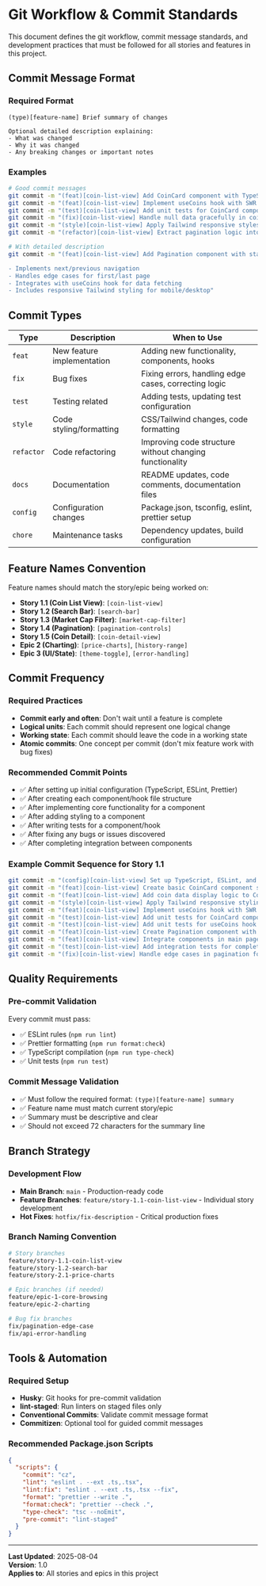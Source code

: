 # Git Workflow & Commit Standards

This document defines the git workflow, commit message standards, and development practices that must be followed for all stories and features in this project.

## Commit Message Format

### Required Format
```
(type)[feature-name] Brief summary of changes

Optional detailed description explaining:
- What was changed
- Why it was changed
- Any breaking changes or important notes
```

### Examples
```bash
# Good commit messages
git commit -m "(feat)[coin-list-view] Add CoinCard component with TypeScript interfaces"
git commit -m "(feat)[coin-list-view] Implement useCoins hook with SWR integration"
git commit -m "(test)[coin-list-view] Add unit tests for CoinCard component rendering"
git commit -m "(fix)[coin-list-view] Handle null data gracefully in coin price display"
git commit -m "(style)[coin-list-view] Apply Tailwind responsive styles to coin cards"
git commit -m "(refactor)[coin-list-view] Extract pagination logic into reusable hook"

# With detailed description
git commit -m "(feat)[coin-list-view] Add Pagination component with state management

- Implements next/previous navigation
- Handles edge cases for first/last page
- Integrates with useCoins hook for data fetching
- Includes responsive Tailwind styling for mobile/desktop"
```

## Commit Types

| Type | Description | When to Use |
|------|-------------|-------------|
| `feat` | New feature implementation | Adding new functionality, components, hooks |
| `fix` | Bug fixes | Fixing errors, handling edge cases, correcting logic |
| `test` | Testing related | Adding tests, updating test configuration |
| `style` | Code styling/formatting | CSS/Tailwind changes, code formatting |
| `refactor` | Code refactoring | Improving code structure without changing functionality |
| `docs` | Documentation | README updates, code comments, documentation files |
| `config` | Configuration changes | Package.json, tsconfig, eslint, prettier setup |
| `chore` | Maintenance tasks | Dependency updates, build configuration |

## Feature Names Convention

Feature names should match the story/epic being worked on:

- **Story 1.1 (Coin List View)**: `[coin-list-view]`
- **Story 1.2 (Search Bar)**: `[search-bar]`
- **Story 1.3 (Market Cap Filter)**: `[market-cap-filter]`
- **Story 1.4 (Pagination)**: `[pagination-controls]`
- **Story 1.5 (Coin Detail)**: `[coin-detail-view]`
- **Epic 2 (Charting)**: `[price-charts]`, `[history-range]`
- **Epic 3 (UI/State)**: `[theme-toggle]`, `[error-handling]`

## Commit Frequency

### Required Practices
- **Commit early and often**: Don't wait until a feature is complete
- **Logical units**: Each commit should represent one logical change
- **Working state**: Each commit should leave the code in a working state
- **Atomic commits**: One concept per commit (don't mix feature work with bug fixes)

### Recommended Commit Points
- ✅ After setting up initial configuration (TypeScript, ESLint, Prettier)
- ✅ After creating each component/hook file structure
- ✅ After implementing core functionality for a component
- ✅ After adding styling to a component
- ✅ After writing tests for a component/hook
- ✅ After fixing any bugs or issues discovered
- ✅ After completing integration between components

### Example Commit Sequence for Story 1.1
```bash
git commit -m "(config)[coin-list-view] Set up TypeScript, ESLint, and Prettier configuration"
git commit -m "(feat)[coin-list-view] Create basic CoinCard component structure with TypeScript interfaces"
git commit -m "(feat)[coin-list-view] Add coin data display logic to CoinCard component"
git commit -m "(style)[coin-list-view] Apply Tailwind responsive styling to CoinCard"
git commit -m "(feat)[coin-list-view] Implement useCoins hook with SWR integration"
git commit -m "(test)[coin-list-view] Add unit tests for CoinCard component"
git commit -m "(test)[coin-list-view] Add unit tests for useCoins hook with SWR mocking"
git commit -m "(feat)[coin-list-view] Create Pagination component with state management"
git commit -m "(feat)[coin-list-view] Integrate components in main page with error/loading states"
git commit -m "(test)[coin-list-view] Add integration tests for complete coin list view"
git commit -m "(fix)[coin-list-view] Handle edge cases in pagination for empty data sets"
```

## Quality Requirements

### Pre-commit Validation
Every commit must pass:
- ✅ ESLint rules (`npm run lint`)
- ✅ Prettier formatting (`npm run format:check`)
- ✅ TypeScript compilation (`npm run type-check`)
- ✅ Unit tests (`npm run test`)

### Commit Message Validation
- ✅ Must follow the required format: `(type)[feature-name] summary`
- ✅ Feature name must match current story/epic
- ✅ Summary must be descriptive and clear
- ✅ Should not exceed 72 characters for the summary line

## Branch Strategy

### Development Flow
- **Main Branch**: `main` - Production-ready code
- **Feature Branches**: `feature/story-1.1-coin-list-view` - Individual story development
- **Hot Fixes**: `hotfix/fix-description` - Critical production fixes

### Branch Naming Convention
```bash
# Story branches
feature/story-1.1-coin-list-view
feature/story-1.2-search-bar
feature/story-2.1-price-charts

# Epic branches (if needed)
feature/epic-1-core-browsing
feature/epic-2-charting

# Bug fix branches
fix/pagination-edge-case
fix/api-error-handling
```

## Tools & Automation

### Required Setup
- **Husky**: Git hooks for pre-commit validation
- **lint-staged**: Run linters on staged files only
- **Conventional Commits**: Validate commit message format
- **Commitizen**: Optional tool for guided commit messages

### Recommended Package.json Scripts
```json
{
  "scripts": {
    "commit": "cz",
    "lint": "eslint . --ext .ts,.tsx",
    "lint:fix": "eslint . --ext .ts,.tsx --fix",
    "format": "prettier --write .",
    "format:check": "prettier --check .",
    "type-check": "tsc --noEmit",
    "pre-commit": "lint-staged"
  }
}
```

---

**Last Updated**: 2025-08-04  
**Version**: 1.0  
**Applies to**: All stories and epics in this project